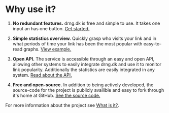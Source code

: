 Why use it?
===========

1. **No redundant features.** drng.dk is free and simple to use. It takes one
   input an has one button. [Get started.](http://drng.dk)

2. **Simple statistics overview.** Quickly grasp who visits your link and in
   what periods of time your link has been the most popular with easy-to-read
   graphs. [View example.](http://drng.dk/!stats/1)

3. **Open API.** The service is accessible through an easy and open API,
   allowing other systems to easily integrate drng.dk and use it to monitor
   link popularity. Additionally the statistics are easily integrated in any
   system. [Read about the API.](http://drng.dk/!doc/api-documentation)

4. **Free and open-source.** In addition to being actively developed, the
   source-code for the project is publicly availible and easy to fork through
   it's home at GitHub.
   [See the source code.](http://github.com/hypesystem/drngd)

For more information about the project see
[What is it?](http://drng.dk/!doc/what-is-it).